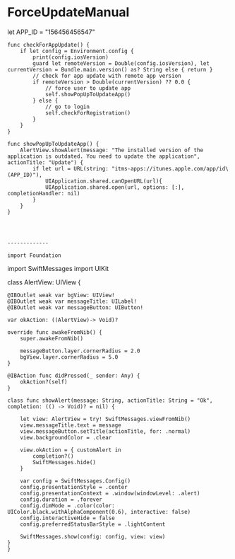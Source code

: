 # ForceUpdateManual

let APP_ID = "156456456547"

    func checkForAppUpdate() {
        if let config = Environment.config {
            print(config.iosVersion)
            guard let remoteVersion = Double(config.iosVersion), let currentVersion = Bundle.main.version() as? String else { return }
            // check for app update with remote app version
            if remoteVersion > Double(currentVersion) ?? 0.0 {
                // force user to update app
                self.showPopUpToUpdateApp()
            } else {
                // go to login
                self.checkForRegistration()
            }
        }
    }
    
    func showPopUpToUpdateApp() {
        AlertView.showAlert(message: "The installed version of the application is outdated. You need to update the application", actionTitle: "Update") {
            if let url = URL(string: "itms-apps://itunes.apple.com/app/id\(APP_ID)"),
                UIApplication.shared.canOpenURL(url){
                UIApplication.shared.open(url, options: [:], completionHandler: nil)
            }
        }
    }
    
    
    
    
    -------------
    
    import Foundation
import SwiftMessages
import UIKit

class AlertView: UIView {
    
    @IBOutlet weak var bgView: UIView!
    @IBOutlet weak var messageTitle: UILabel!
    @IBOutlet weak var messageButton: UIButton!
    
    var okAction: ((AlertView)-> Void)?
    
    override func awakeFromNib() {
        super.awakeFromNib()
        
        messageButton.layer.cornerRadius = 2.0
        bgView.layer.cornerRadius = 5.0
    }
    
    @IBAction func didPressed(_ sender: Any) {
        okAction?(self)
    }
    
    class func showAlert(message: String, actionTitle: String = "Ok", completion: (() -> Void)? = nil) {
        
        let view: AlertView = try! SwiftMessages.viewFromNib()
        view.messageTitle.text = message
        view.messageButton.setTitle(actionTitle, for: .normal)
        view.backgroundColor = .clear
        
        view.okAction = { customAlert in
            completion?()
            SwiftMessages.hide()
        }
        
        var config = SwiftMessages.Config()
        config.presentationStyle = .center
        config.presentationContext = .window(windowLevel: .alert)
        config.duration = .forever
        config.dimMode = .color(color: UIColor.black.withAlphaComponent(0.6), interactive: false)
        config.interactiveHide = false
        config.preferredStatusBarStyle = .lightContent

        SwiftMessages.show(config: config, view: view)
    }
    }
